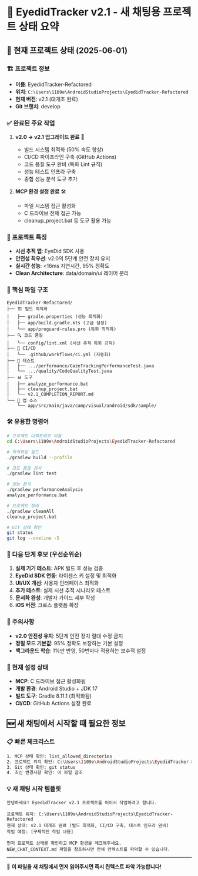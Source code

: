 # 🎯 EyedidTracker v2.1 - 새 채팅용 프로젝트 상태 요약

## 📍 현재 프로젝트 상태 (2025-06-01)

### 🏗️ 프로젝트 정보
- **이름**: EyedidTracker-Refactored
- **위치**: `C:\Users\1109e\AndroidStudioProjects\EyedidTracker-Refactored`
- **현재 버전**: v2.1 (대개조 완료)
- **Git 브랜치**: develop

### ✅ 완료된 주요 작업
1. **v2.0 → v2.1 업그레이드 완료** 🚀
   - 빌드 시스템 최적화 (50% 속도 향상)
   - CI/CD 파이프라인 구축 (GitHub Actions)
   - 코드 품질 도구 완비 (특화 Lint 규칙)
   - 성능 테스트 인프라 구축
   - 종합 성능 분석 도구 추가

2. **MCP 환경 설정 완료** 🛠️
   - 파일 시스템 접근 활성화
   - C 드라이브 전체 접근 가능
   - cleanup_project.bat 등 도구 활용 가능

### 🎯 프로젝트 특징
- **시선 추적 앱**: EyeDid SDK 사용
- **안전성 최우선**: v2.0의 5단계 안전 장치 유지
- **실시간 성능**: <16ms 지연시간, 95% 정확도
- **Clean Architecture**: data/domain/ui 레이어 분리

### 📁 핵심 파일 구조
```
EyedidTracker-Refactored/
├── 🏗️ 빌드 최적화
│   ├── gradle.properties (성능 최적화)
│   ├── app/build.gradle.kts (고급 설정)
│   └── app/proguard-rules.pro (특화 최적화)
├── 🔍 코드 품질
│   └── config/lint.xml (시선 추적 특화 규칙)
├── 🤖 CI/CD
│   └── .github/workflows/ci.yml (자동화)
├── 🧪 테스트
│   ├── .../performance/GazeTrackingPerformanceTest.java
│   └── .../quality/CodeQualityTest.java
├── 📊 도구
│   ├── analyze_performance.bat
│   ├── cleanup_project.bat
│   └── v2.1_COMPLETION_REPORT.md
└── 🎯 앱 소스
    └── app/src/main/java/camp/visual/android/sdk/sample/
```

### 🛠️ 유용한 명령어
```bash
# 프로젝트 디렉토리로 이동
cd C:\Users\1109e\AndroidStudioProjects\EyedidTracker-Refactored

# 최적화된 빌드
./gradlew build --profile

# 코드 품질 검사
./gradlew lint test

# 성능 분석
./gradlew performanceAnalysis
analyze_performance.bat

# 프로젝트 정리
./gradlew cleanAll
cleanup_project.bat

# Git 상태 확인
git status
git log --oneline -5
```

### 🎯 다음 단계 후보 (우선순위순)
1. **실제 기기 테스트**: APK 빌드 후 성능 검증
2. **EyeDid SDK 연동**: 라이센스 키 설정 및 최적화
3. **UI/UX 개선**: 사용자 인터페이스 최적화
4. **추가 테스트**: 실제 시선 추적 시나리오 테스트
5. **문서화 완성**: 개발자 가이드 세부 작성
6. **iOS 버전**: 크로스 플랫폼 확장

### 🚨 주의사항
- **v2.0 안전성 유지**: 5단계 안전 장치 절대 수정 금지
- **정밀 모드 기본값**: 95% 정확도 보장하는 기본 설정
- **백그라운드 학습**: 1%만 반영, 50번마다 적용하는 보수적 설정

### 🔧 현재 설정 상태
- **MCP**: C 드라이브 접근 활성화됨
- **개발 환경**: Android Studio + JDK 17
- **빌드 도구**: Gradle 8.11.1 (최적화됨)
- **CI/CD**: GitHub Actions 설정 완료

## 🆕 새 채팅에서 시작할 때 필요한 정보

### 📋 빠른 체크리스트
```bash
1. MCP 상태 확인: list_allowed_directories
2. 프로젝트 위치 확인: C:\Users\1109e\AndroidStudioProjects\EyedidTracker-Refactored
3. Git 상태 확인: git status
4. 최신 변경사항 확인: 이 파일 참조
```

### 💡 새 채팅 시작 템플릿
```
안녕하세요! EyedidTracker v2.1 프로젝트를 이어서 작업하려고 합니다.

프로젝트 위치: C:\Users\1109e\AndroidStudioProjects\EyedidTracker-Refactored
현재 상태: v2.1 대개조 완료 (빌드 최적화, CI/CD 구축, 테스트 인프라 완비)
작업 예정: [구체적인 작업 내용]

먼저 프로젝트 상태를 확인하고 MCP 환경을 체크해주세요.
NEW_CHAT_CONTEXT.md 파일을 참조하시면 전체 컨텍스트를 파악할 수 있습니다.
```

---

💾 **이 파일을 새 채팅에서 먼저 읽어주시면 즉시 컨텍스트 파악 가능합니다!**
